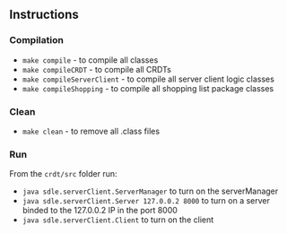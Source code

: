 ## Instructions

### Compilation

 - `make compile` - to compile all classes
 - `make compileCRDT` - to compile all CRDTs
 - `make compileServerClient` - to compile all server client logic classes
 - `make compileShopping` - to compile all shopping list package classes

### Clean
 - `make clean` - to remove all .class files

### Run

From the `crdt/src` folder run:
 - `java sdle.serverClient.ServerManager` to turn on the serverManager 
 - `java sdle.serverClient.Server 127.0.0.2 8000` to turn on a server binded to the 127.0.0.2 IP in the port 8000
 - `java sdle.serverClient.Client` to turn on the client